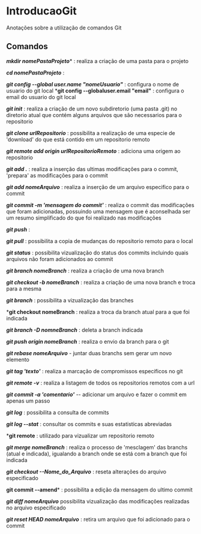 # IntroducaoGit
Anotações sobre a utilização de comandos Git

## Comandos

***mkdir nomePastaProjeto**** : realiza a criação de uma pasta para o projeto

***cd nomePastaProjeto*** : 

***git config --global user.name "nomeUsuario"*** : configura o nome de usuario do git local
***git config --globaluser.email "email"** : configura o email do usuario do git local

***git init*** :  realiza a criação de um novo subdiretorio (uma pasta .git) no diretorio atual que contém alguns arquivos que são necessarios para o repositorio

***git clone urlRepositorio*** : possibilita a realização de uma especie de 'download' do que está contido em um repositorio remoto

***git remote add origin urlRepositorioRemoto*** : adiciona uma origem ao repositorio

***git add .*** : realiza a inserção das ultimas modificações para o commit, 'prepara' as modificações para o commit

***git add nomeArquivo*** : realiza a inserção de um arquivo especifico para o commit 

***git commit -m 'mensagem do commit'*** : realiza o commit das modificações que foram adicionadas, possuindo uma mensagem que é aconselhada ser um resumo simplificado do que foi realizado nas modificações

***git push*** : 

***git pull*** : possibilita a copia de mudanças do repositorio remoto para o local

***git status*** : possibilita vizualização do status dos commits incluindo quais arquivos não foram adicionados ao commit 

***git branch nomeBranch*** : realiza a criação de uma nova branch

***git checkout -b nomeBranch*** : realiza a criação de uma nova branch e troca para a mesma

***git branch*** : possibilita a vizualização das branches  

***git checkout nomeBranch** : realiza a troca da branch atual para a que foi indicada 

***git branch -D nomneBranch*** : deleta a branch indicada 

***git push origin nomeBranch*** : realiza o envio da branch para o git  

***git rebase nomeArquivo*** - juntar duas branchs sem gerar um novo elemento 

***git tag 'texto'*** : realiza a marcação de compromissos especificos no git

***git remote -v*** : realiza a listagem de todos os repositorios remotos com a url 

***git commit -a 'comentario'*** -- adicionar um arquivo e fazer o commit em apenas um passo 

***git log*** : possibilita a consulta de commits

***git log --stat*** : consultar os commits e suas estatisticas abreviadas

***git remote** : utilizado para vizualizar um repositorio remoto

***git merge nomeBranch*** : realiza o processo de 'mesclagem' das branchs (atual e indicada), igualando a branch onde se está com a branch que foi indicada

***git checkout --Nome_do_Arquivo*** : reseta alterações do arquivo especificado

**git commit --amend*** : possibilita a edição da mensagem do ultimo commit

***git diff nomeArquivo*** possibilita vizualização das modificações realizadas no arquivo especificado

***git reset HEAD nomeArquivo*** : retira um arquivo que foi adicionado para o commit

 
